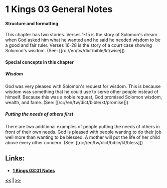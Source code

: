 # 1 Kings 03 General Notes

#### Structure and formatting

This chapter has two stories. Verses 1-15 is the story of Solomon's dream when God asked him what he wanted and he said he needed wisdom to be a good and fair ruler.  Verses 16-28 is the story of a court case showing Solomon's wisdom. (See: [[rc://en/tw/dict/bible/kt/wise]])

#### Special concepts in this chapter

##### Wisdom

God was very pleased with Solomon's request for wisdom. This is because wisdom was something that he could use to serve other people instead of himself. Because this was a noble request, God promised Solomon wisdom, wealth, and fame. (See: [[rc://en/tw/dict/bible/kt/promise]])

##### Putting the needs of others first
There are two additional examples of people putting the needs of others in front of their own needs. God is pleased with people wanting to do their job well more than wanting to be blessed. A mother will put the life of her child above every other concern. (See: [[rc://en/tw/dict/bible/kt/bless]])

## Links:

* __[1 Kings 03:01 Notes](./01.md)__

__[<<](../02/intro.md) | [>>](../04/intro.md)__
